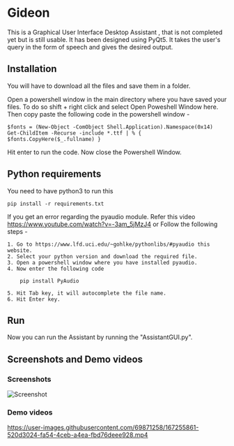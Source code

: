 # Gideon
This is a Graphical User Interface Desktop Assistant , that is not completed yet but is still usable. It has been designed using PyQt5. It takes the user's query in the form of speech and gives the desired output.

## Installation
You will have to download all the files and save them in a folder.

Open a powershell window in the main directory where you have saved your files. To do so shift + right click and select Open Poweshell Window here. Then copy paste the following code in the powershell window -

    $fonts = (New-Object -ComObject Shell.Application).Namespace(0x14)
    Get-ChildItem -Recurse -include *.ttf | % { $fonts.CopyHere($_.fullname) }

Hit enter to run the code. Now close the Powershell Window.

## Python requirements
You need to have python3 to run this
```
pip install -r requirements.txt
```

If you get an error regarding the pyaudio module. Refer this video https://www.youtube.com/watch?v=-3am_5jMzJ4 or Follow the following steps -

    1. Go to https://www.lfd.uci.edu/~gohlke/pythonlibs/#pyaudio this website.
    2. Select your python version and download the required file.
    3. Open a powershell window where you have installed pyaudio.
    4. Now enter the following code

        pip install PyAudio

    5. Hit Tab key, it will autocomplete the file name.
    6. Hit Enter key.

## Run
Now you can run the Assistant by running the "AssistantGUI.py".

## Screenshots and Demo videos

### Screenshots
![Screenshot](https://user-images.githubusercontent.com/69871258/167255841-473f74b7-618d-480c-a14a-b671fe6a7ab9.png)

### Demo videos
https://user-images.githubusercontent.com/69871258/167255861-520d3024-fa54-4ceb-a4ea-fbd76deee928.mp4
